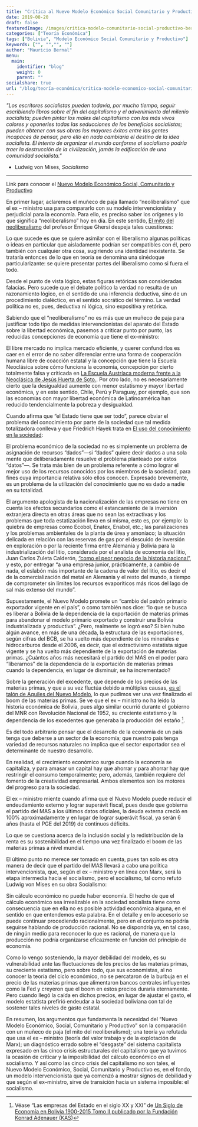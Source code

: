 ```yaml
---
title: "Crítica al Nuevo Modelo Económico Social Comunitario y Productivo"
date: 2019-08-20
draft: false
featuredImage: /images/critica-modelo-comunitario-social-productivo-bernalmauricio.jpg
categories: ["Teoría Económica"]
tags: ["Bolivia", "Modelo Económico Social Comunitario y Productivo"]
keywords: ["", "","", ""]
author: "Mauricio Bernal"
menu:
  main:
    identifier: "blog"
    weight: 0 
    parent: ""
socialshare: true
url: "/blog/teoría-económica/critica-modelo-economico-social-comunitario-productivo/"
---
```


*"Los escritores socialistas pueden todavía, por mucho tiempo, seguir escribiendo libros sobre el fin del capitalismo y el advenimiento del milenio socialista; pueden pintar los males del capitalismo con los más vivos colores y oponerles todas las seducciones de los beneficios socialistas; pueden obtener con sus obras los mayores éxitos entre las gentes incapaces de pensar, pero ello en nada cambiaría el destino de la idea socialista. El intento de organizar el mundo conforme al socialismo podría traer la destrucción de la civilización, jamás la edificación de una comunidad socialista."* 

- Ludwig von Mises, *Socialismo*

---

Link para conocer el [Nuevo Modelo Económico Social, Comunitario y Productivo](https://repositorio.economiayfinanzas.gob.bo/documentos/2018/UCS/materialesElaborados/publicaciones/modelo_decima_edicion.pdf)


En primer lugar, aclaremos el muñeco de paja llamado “neoliberalismo” que el ex – ministro usa para compararlo con su modelo intervencionista y perjudicial para la economía. Para ello, es preciso saber los orígenes y lo que significa “neoliberalismo” hoy en día. En este sentido, [El mito del neoliberalismo](https://www.elcato.org/el-mito-del-neoliberalismo)  del profesor Enrique Ghersi despeja tales cuestiones:

Lo que sucede es que se quiere asimilar con el liberalismo algunas políticas o ideas en particular que aisladamente podrían ser compatibles con él, pero también con cualquier otra cosa, sugiriendo una identidad inexistente. Se trataría entonces de lo que en teoría se denomina una sinédoque particularizante: se quiere presentar partes del liberalismo como si fuera el todo.

Desde el punto de vista lógico, estas figuras retóricas son consideradas falacias. Pero sucede que el debate político la verdad no resulta de un razonamiento lógico, en el sentido de una inferencia deductiva, sino de un procedimiento dialéctico, en el sentido socrático del término. La verdad política no es, pues, deductiva ni lógica, sino expositiva y retórica.

Sabiendo que el “neoliberalismo” no es más que un muñeco de paja para justificar todo tipo de medidas intervencionistas del aparato del Estado sobre la libertad económica, pasemos a criticar punto por punto, las reducidas concepciones de economía que tiene el ex–ministro:

El libre mercado no implica mercado eficiente, y querer confundirlos es caer en el error de no saber diferenciar entre una forma de cooperación humana libre de coacción estatal y la concepción que tiene la Escuela Neoclásica sobre cómo funciona la economía, concepción por cierto totalmente falsa y criticada en [La Escuela Austríaca moderna frente a la Neoclásica de Jesús Huerta de Soto.](https://www.institutoacton.com.ar/oldsite/articulos/jhuerta/arthuerta4.pdf). Por otro lado, no es necesariamente cierto que la desigualdad aumente con menor estatismo y mayor libertad económica, y en este sentido, Chile, Perú y Paraguay, por ejemplo, que son las economías con mayor libertad económica de Latinoamérica han reducido tendencialmente la pobreza y desigualdad.

Cuando afirma que “el Estado tiene que ser todo”, parece obviar el problema del conocimiento por parte de la sociedad que tal medida totalizadora conlleva y que Friedrich Hayek trata en [El uso del conocimiento en la sociedad](https://jeffersonamericas.org/wp-content/uploads/2020/08/Hayek03.pdf):

El problema económico de la sociedad no es simplemente un problema de asignación de recursos “dados”—si “dados” quiere decir dados a una sola mente que deliberadamente resuelve el problema planteado por estos “datos”—. Se trata más bien de un problema referente a cómo lograr el mejor uso de los recursos conocidos por los miembros de la sociedad, para fines cuya importancia relativa sólo ellos conocen. Expresado brevemente, es un problema de la utilización del conocimiento que no es dado a nadie en su totalidad.

El argumento apologista de la nacionalización de las empresas no tiene en cuenta los efectos secundarios como el estancamiento de la inversión extranjera directa en otras áreas que no sean las extractivas y los problemas que toda estatización lleva en sí misma, esto es, por ejemplo: la quiebra de empresas como Ecobol, Enatex, Enabol, etc.; las paralizaciones y los problemas ambientales de la planta de úrea y amoníaco; la situación delicada en relación con las reservas de gas por el descuido de inversión en exploración o por la reciente firma entre Alemania y Bolivia para la industrialización del litio, considerada por el analista de economía del litio, Juan Carlos Zuleta Calderón, [“como el peor negocio de la historia nacional”](https://www.paginasiete.bo/economia/bolivia-y-alemania-constituyen-empresa-mixta-para-la-industrializacion-del-litio-PBPS202915), y esto, por entregar “a una empresa junior, prácticamente, a cambio de nada, el eslabón más importante de la cadena de valor del litio, es decir el de la comercialización del metal en Alemania y el resto del mundo, a tiempo de comprometer sin límites los recursos evaporíticos más ricos del lago de sal más extenso del mundo”.

Supuestamente, el Nuevo Modelo promete un “cambio del patrón primario exportador vigente en el país”, o como también nos dice: “lo que se busca es liberar a Bolivia de la dependencia de la exportación de materias primas para abandonar el modelo primario exportado y construir una Bolivia industrializada y productiva”. ¿Pero, realmente se logró eso? Si bien hubo algún avance, en más de una década, la estructura de las exportaciones, según cifras del BCB, se ha vuelto más dependiente de los minerales e hidrocarburos desde el 2006, es decir, que el extractivismo estatista sigue vigente y se ha vuelto más dependiente de la exportación de materias primas. ¿Cuántos años más necesitará el partido del MAS en el poder para “liberarnos” de la dependencia de la exportación de materias primas cuando la dependencia, en lugar de disminuir, se ha incrementado?

Sobre la generación del excedente, que depende de los precios de las materias primas, y que a su vez fluctúa debido a múltiples causas, [es el talón de Aquiles del Nuevo Modelo](https://bernalmauricio.com/blog/teor%C3%ADa-econ%C3%B3mica/talon-aquiles-modelo-economico-social-comunitario-productivo/), lo que pudimos ver una vez finalizado el boom de las materias primas. Se ve que el ex – ministro no ha leído la historia económica de Bolivia, pues algo similar ocurrió durante el gobierno del MNR con Revolución Nacional de 1952, su creciente estatismo y la dependencia de los excedentes que generaba la producción del estaño [^1].

Es del todo arbitrario pensar que el desarrollo de la economía de un país tenga que deberse a un sector de la economía; que nuestro país tenga variedad de recursos naturales no implica que el sector exportador sea el determinante de nuestro desarrollo.

En realidad, el crecimiento económico surge cuando la economía se capitaliza, y para amasar un capital hay que ahorrar y para ahorrar hay que restringir el consumo temporalmente; pero, además, también requiere del fomento de la creatividad empresarial. Ambos elementos son los motores del progreso para la sociedad.

El ex – ministro miente cuando afirma que el Nuevo Modelo puede reducir el endeudamiento externo y lograr superávit fiscal, pues desde que gobierna el partido del MAS a los últimos datos oficiales, la deuda externa creció en 100% aproximadamente y en lugar de lograr superávit fiscal, ya serán 6 años (hasta el PGE del 2019) de continuos déficits.

Lo que se cuestiona acerca de la inclusión social y la redistribución de la renta es su sostenibilidad en el tiempo una vez finalizado el boom de las materias primas a nivel mundial.

El último punto no merece ser tomado en cuenta, pues tan solo es otra manera de decir que el partido del MAS llevará a cabo una política intervencionista, que, según el ex – ministro y en línea con Marx, será la etapa intermedia hacia el socialismo, pero el socialismo, tal como refutó Ludwig von Mises en su obra Socialismo:

Sin cálculo económico no puede haber economía. El hecho de que el cálculo económico sea irrealizable en la sociedad socialista tiene como consecuencia que en ella no es posible actividad económica alguna, en el sentido en que entendemos esta palabra. En el detalle y en lo accesorio se puede continuar procediendo racionalmente, pero en el conjunto no podría seguirse hablando de producción racional. No se dispondría ya, en tal caso, de ningún medio para reconocer lo que es racional, de manera que la producción no podría organizarse eficazmente en función del principio de economía.  

Como lo vengo sosteniendo, la mayor debilidad del modelo, es su vulnerabilidad ante las fluctuaciones de los precios de las materias primas, su creciente estatismo, pero sobre todo, que sus economistas, al no conocer la teoría del ciclo económico, no se percataron de la burbuja en el precio de las materias primas que alimentaron bancos centrales influyentes como la Fed y creyeron que el boom en estos precios duraría eternamente. Pero cuando llegó la caída en dichos precios, en lugar de ajustar el gasto, el modelo estatista prefirió endeudar a la sociedad boliviana con tal de sostener tales niveles de gasto estatal.

En resumen, los argumentos que fundamenta la necesidad del “Nuevo Modelo Económico, Social, Comunitario y Productivo” son la comparación con un muñeco de paja (el mito del neoliberalismo); una teoría ya refutada que usa el ex – ministro (teoría del valor trabajo y de la explotación de Marx); un diagnóstico errado sobre el “desgaste” del sistema capitalista expresado en las cinco crisis estructurales del capitalismo que ya tuvimos la ocasión de criticar y la imposibilidad del cálculo económico en el socialismo. Y así como las cinco crisis del capitalismo no son tales, el Nuevo Modelo Económico, Social, Comunitario y Productivo es, en el fondo, un modelo intervencionista que ya comenzó a mostrar signos de debilidad y que según el ex–ministro, sirve de transición hacia un sistema imposible: el socialismo.

[^1]: Véase “Las empresas del Estado en el siglo XX y XXI” de [Un Siglo de Economía en Bolivia 1900-2015 Tomo II publicado por la Fundación Konrad Adenauer (KAS)](https://www.kas.de/es/veranstaltungsberichte/detail/-/content/un-siglo-de-economia-en-bolivia-1900-2015-tomo-ii) 

